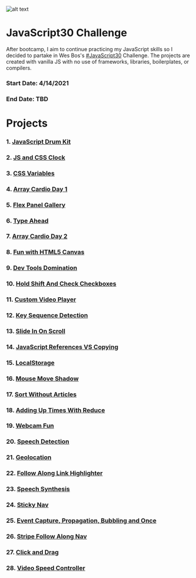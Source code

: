 ![alt text](https://i.ibb.co/T4zGx7n/javascript30.png)

# JavaScript30 Challenge

After bootcamp, I aim to continue practicing my JavaScript skills so I decided to partake in Wes Bos's [#JavaScript30](https://javascript30.com/) Challenge.
The projects are created with vanilla JS with no use of frameworks, libraries, boilerplates, or compilers. 

### **Start Date**: 4/14/2021
### **End Date**: TBD

# Projects
### 1. [JavaScript Drum Kit](https://github.com/sandaiiyahh/JavaScript30/tree/main/01-JavaScript%20Drum%20Kit)
### 2. [JS and CSS Clock](https://github.com/sandaiiyahh/JavaScript30/tree/main/02-JS%20and%20CSS%20Clock)
### 3. [CSS Variables](https://github.com/sandaiiyahh/JavaScript30/tree/main/03-CSS%20Variables)
### 4. [Array Cardio Day 1](https://github.com/sandaiiyahh/JavaScript30/tree/main/04-Array%20Cardio%20Day%201)
### 5. [Flex Panel Gallery](https://github.com/sandaiiyahh/JavaScript30/tree/main/05-Flex%20Panel%20Gallery)
### 6. [Type Ahead](https://github.com/sandaiiyahh/JavaScript30/tree/main/06-Type%20Ahead)
### 7. [Array Cardio Day 2](https://github.com/sandaiiyahh/JavaScript30/tree/main/07-Array%20Cardio%20Day%202)
### 8. [Fun with HTML5 Canvas](https://github.com/sandaiiyahh/JavaScript30/tree/main/08-Fun%20With%20HTML5%20Canvas)
### 9. [Dev Tools Domination](https://github.com/sandaiiyahh/JavaScript30/tree/main/09-Dev%20Tools%20Domination)
### 10. [Hold Shift And Check Checkboxes](https://github.com/sandaiiyahh/JavaScript30/tree/main/10-Hold%20Shift%20and%20Check%20Checkboxes)
### 11. [Custom Video Player](https://github.com/sandaiiyahh/JavaScript30/tree/main/11-Custom%20Video%20Player)
### 12. [Key Sequence Detection](https://github.com/sandaiiyahh/JavaScript30/tree/main/12-Key%20Sequence%20Detection)
### 13. [Slide In On Scroll](https://github.com/sandaiiyahh/JavaScript30/tree/main/13-Slide%20In%20On%20Scroll)
### 14. [JavaScript References VS Copying](https://github.com/sandaiiyahh/JavaScript30/tree/main/14-JavaScript%20References%20VS%20Copying)
### 15. [LocalStorage](https://github.com/sandaiiyahh/JavaScript30/tree/main/15-LocalStorage)
### 16. [Mouse Move Shadow](https://github.com/sandaiiyahh/JavaScript30/tree/main/16-Mouse%20Move%20Shadow)
### 17. [Sort Without Articles](https://github.com/sandaiiyahh/JavaScript30/tree/main/17-Sort%20Without%20Articles)
### 18. [Adding Up Times With Reduce](https://github.com/sandaiiyahh/JavaScript30/tree/main/18-Adding%20Up%20Times%20With%20Reduce)
### 19. [Webcam Fun](https://github.com/sandaiiyahh/JavaScript30/tree/main/19-Webcam%20Fun)
### 20. [Speech Detection](https://github.com/sandaiiyahh/JavaScript30/tree/main/20-Speech%20Detection)
### 21. [Geolocation](https://github.com/sandaiiyahh/JavaScript30/tree/main/21-Geolocation)
### 22. [Follow Along Link Highlighter](https://github.com/sandaiiyahh/JavaScript30/tree/main/22-Follow%20Along%20Link%20Highlighter)
### 23. [Speech Synthesis](https://github.com/sandaiiyahh/JavaScript30/tree/main/23-Speech%20Synthesis)
### 24. [Sticky Nav](https://github.com/sandaiiyahh/JavaScript30/tree/main/24-Sticky%20Nav)
### 25. [Event Capture, Propagation, Bubbling and Once](https://github.com/sandaiiyahh/JavaScript30/tree/main/25-Event%20Capture%2C%20Propagation%2C%20Bubbling%20and%20Once)
### 26. [Stripe Follow Along Nav](https://github.com/sandaiiyahh/JavaScript30/tree/main/26-Stripe%20Follow%20Along%20Nav)
### 27. [Click and Drag](https://github.com/sandaiiyahh/JavaScript30/tree/main/27-Click%20and%20Drag)
### 28. [Video Speed Controller](https://github.com/sandaiiyahh/JavaScript30/tree/main/28-Video%20Speed%20Controller)





